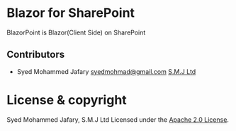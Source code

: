 # Blazor for SharePoint
BlazorPoint is Blazor(Client Side) on SharePoint

## Contributors

- Syed Mohammed Jafary <syedmohmad@gmail.com>
[S.M.J Ltd](https://www.smj.ltd)

# License & copyright

 Syed Mohammed Jafary, S.M.J Ltd
 Licensed under the [Apache 2.0 License](LICENSE).
